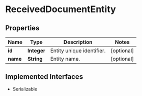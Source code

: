 

# ReceivedDocumentEntity


## Properties

| Name | Type | Description | Notes |
|------------ | ------------- | ------------- | -------------|
|**id** | **Integer** | Entity unique identifier. |  [optional] |
|**name** | **String** | Entity name. |  [optional] |


## Implemented Interfaces

* Serializable


